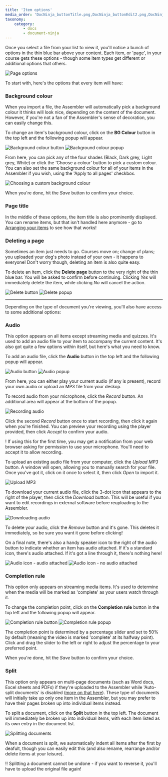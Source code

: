 ```yaml
---
title: 'Item options'
media_order: 'DocNinja_buttonTitle.png,DocNinja_buttonEdit2.png,DocNinja_exampleEdit.png,AddDocuments_BGColour.png,AddDocuments_BGColour2.png,AddDocuments_Delete.png,AddDocuments_CompletionRule.png,AddDocuments_Audio.png,AddDocuments_AudioRecord.png,AddDocuments_AudioDownload1.png,AddDocuments_AudioDownload2.png,AddDocuments_AudioIcon1.png,AddDocuments_AudioIcon2.png,AddDocuments_Split.png,AddDocuments_Edit.png,AddDocuments_AudioButton.png,AddDocuments_BGColourButton.png,AddDocuments_CompletionRuleButton.png,AddDocuments_DeleteButton.png,AddDocuments_AudioMP3find.png,AddDocuments_pageOptionsBar.png'
taxonomy:
    category:
        - docs
        - document-ninja
---
```


Once you select a file from your list to view it, you'll notice a bunch of options in the thin blue bar above your content. Each item, or 'page', in your course gets these options - though some item types get different or additional options that others.

![Page options](AddDocuments_pageOptionsBar.png)

To start with, here's the options that every item will have:

### Background colour

When you import a file, the Assembler will automatically pick a background colour it thinks will look nice, depending on the content of the document. However, if you're not a fan of the Assembler's sense of decoration, you can easily change this.

To change an item's background colour, click on the **BG Colour** button in the top left and the following popup will appear.

![Background colour button](AddDocuments_BGColourButton.png)
![Background colour popup](AddDocuments_BGColour.png)

From here, you can pick any of the four shades (Black, Dark grey, Light grey, White) or click the 'Choose a colour' button to pick a custom colour. You can also set the same background colour for all of your items in the Assembler if you wish, using the 'Apply to all pages' checkbox.

![Choosing a custom background colour](AddDocuments_BGColour2.png)

When you're done, hit the *Save* button to confirm your choice.

### Page title

In the middle of these options, the item title is also prominently displayed. You can rename items, but that isn't handled here anymore - go to [Arranging your items](https://guide.coursesuite.ninja/assembler/usage/add-documents/arranging-items) to see how that works!

### Deleting a page

Sometimes an item just needs to go. Courses move on; change of plans; you uploaded your dog's photo instead of your own - it happens to everyone! Don't worry though, deleting an item is also quite easy.

To delete an item, click the **Delete page** button to the very right of the thin blue bar. You will be asked to confirm before continuing. Clicking _Yes_ will immediately delete the item, while clicking _No_ will cancel the action.

![Delete button](AddDocuments_DeleteButton.png)
![Delete popup](AddDocuments_Delete.png)

---

Depending on the type of document you're viewing, you'll also have access to some additional options:

### Audio

This option appears on all items except streaming media and quizzes. It's used to add an audio file to your item to accompany the current content. It's also got quite a few options within itself, but here's what you need to know.

To add an audio file, click the **Audio** button in the top left and the following popup will appear.

![Audio button](AddDocuments_AudioButton.png)
![Audio popup](AddDocuments_Audio.png)

From here, you can either play your current audio (if any is present), record your own audio or upload an MP3 file from your deskop.

To record audio from your microphone, click the *Record* button. An additional area will appear at the bottom of the popup.

![Recording audio](AddDocuments_AudioRecord.png)

Click the second *Record* button once to start recording, then click it again when you're finished. You can preview your recording using the player provided, then click *Accept* to confirm your audio.

! If using this for the first time, you may get a notification from your web browser asking for permission to use your microphone. You'll need to accept it to allow recording.

To upload an existing audio file from your computer, click the *Upload MP3* button. A window will open, allowing you to manually search for your file. Once you've got it, click on it once to select it, then click *Open* to import it.

![Upload MP3](AddDocuments_AudioMP3find.png?resize=500,277)

To download your current audio file, click the 3-dot icon that appears to the right of the player, then click the *Download* button. This will be useful if you want to edit recordings in external software before reuploading to the Assembler.

![Downloading audio](AddDocuments_AudioDownload2.png)

To delete your audio, click the *Remove* button and it's gone. This deletes it immediately, so be sure you want it gone before clicking!

On a final note, there's also a handy speaker icon to the right of the audio button to indicate whether an item has audio attached. If it's a standard icon, there's audio attached. If it's got a line through it, there's nothing here!

![Audio icon - audio attached](AddDocuments_AudioIcon1.png)
![Audio icon - no audio attached](AddDocuments_AudioIcon2.png)

### Completion rule

This option only appears on streaming media items. It's used to determine when the media will be marked as 'complete' as your users watch through it.

To change the completion point, click on the **Completion rule** button in the top left and the following popup will appear.

![Completion rule button](AddDocuments_CompletionRuleButton.png)
![Completion rule popup](AddDocuments_CompletionRule.png)

The completion point is determined by a percentage slider and set to 50% by default (meaning the video is marked 'complete' at its halfway point). Click and drag the slider to the left or right to adjust the percentage to your preferred point.

When you're done, hit the *Save* button to confirm your choice.

### Split

This option only appears on multi-page documents (such as Word docs, Excel sheets and PDFs) if they're uploaded to the Assembler while 'Auto-split documents' is disabled ([more on that here](https://guide.coursesuite.ninja/assembler/usage/other/app-defaults)). These type of documents will initially take up only one item in the Assembler, but you may prefer to have their pages broken up into individual items instead.

To split a document, click on the **Split** button in the top left. The document will immediately be broken up into individual items, with each item listed as its own entry in the document list.

![Splitting documents](AddDocuments_Split.png)

When a document is split, we automatically indent all items after the first by deafult, though you can easily edit this (and also rename, rearrange and/or delete items at your leisure).

!! Splitting a document cannot be undone - if you want to reverse it, you'll have to upload the original file again!